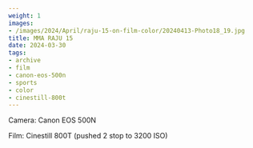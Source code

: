 ```yaml
---
weight: 1
images:
- /images/2024/April/raju-15-on-film-color/20240413-Photo18_19.jpg
title: MMA RAJU 15
date: 2024-03-30
tags:
- archive
- film
- canon-eos-500n
- sports
- color
- cinestill-800t
---
```


Camera: Canon EOS 500N

Film: Cinestill 800T (pushed 2 stop to 3200 ISO)